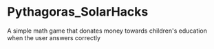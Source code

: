 # Pythagoras_SolarHacks
A simple math game that donates money towards children's education when the user answers correctly
